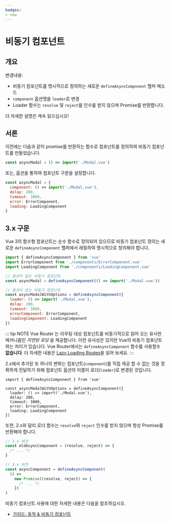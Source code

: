 ```yaml
---
badges:
- new
---
```


# 비동기 컴포넌트

## 개요

변경내용:

- 비동기 컴포넌트를 명시적으로 정의하는 새로운 `defineAsyncComponent` 헬퍼 메소드
- `component` 옵션명을 `loader`로 변경
- Loader 함수는 `resolve` 및 `reject`를 인수를 받지 않으며 Promise를 반환합니다.

더 자세한 설명은 계속 읽으십시오!

## 서론

이전에는 다음과 같이 promise를 반환하는 함수로 컴포넌트를 정의하여 비동기 컴포넌트를 만들었습니다.

```js
const asyncModal = () => import('./Modal.vue')
```

또는, 옵션을 통하여 컴포넌트 구문을 설정합니다.

```js
const asyncModal = {
  component: () => import('./Modal.vue'),
  delay: 200,
  timeout: 3000,
  error: ErrorComponent,
  loading: LoadingComponent
}
```

## 3.x 구문

Vue 3의 함수형 컴포넌트는 순수 함수로 정의되어 있으므로 비동기 컴포넌트 정의는 새로운 `defineAsyncComponent` 헬퍼에서 래핑하여 명시적으로 정의해야 합니다.

```js
import { defineAsyncComponent } from 'vue'
import ErrorComponent from './components/ErrorComponent.vue'
import LoadingComponent from './components/LoadingComponent.vue'

// 옵션이 없는 비동기 컴포넌트
const asyncModal = defineAsyncComponent(() => import('./Modal.vue'))

// 옵션이 있는 비동기 컴포넌트
const asyncModalWithOptions = defineAsyncComponent({
  loader: () => import('./Modal.vue'),
  delay: 200,
  timeout: 3000,
  errorComponent: ErrorComponent,
  loadingComponent: LoadingComponent
})
```


::: tip NOTE
Vue Router 는 라우팅 대상 컴포넌트를 비동기적으로 읽어 오는 유사한 메커니즘인 *지연된 로딩* 을 제공합니다. 이런 유사성은 있지만 Vue의 비동기 컴포넌트와는 차이가 있습니다. Vue Router에서는 `defineAsyncComponent` 함수를 사용할수 **없습니다**. 더 자세한 내용은 [Lazy Loading Routes](https://next.router.vuejs.org/guide/advanced/lazy-loading.html)을 읽어 보세요.
:::


2.x에서 추가된 또 하나의 변화는 컴포넌트(`component`)를 직접 제공 할 수 없는 것을 정확하게 전달하기 위해 컴포넌트 옵션의 이름이 로더(`loader`)로 변경된 것입니다.

```js{4}
import { defineAsyncComponent } from 'vue'

const asyncModalWithOptions = defineAsyncComponent({
  loader: () => import('./Modal.vue'),
  delay: 200,
  timeout: 3000,
  error: ErrorComponent,
  loading: LoadingComponent
})
```

또한, 2.x와 달리 로더 함수는 `resolve`와 `reject` 인수를 받지 않으며 항상 Promise를 반환해야 합니다.

```js
// 2.x 버전
const oldAsyncComponent = (resolve, reject) => {
  /* ... */
}

// 3.x 버전
const asyncComponent = defineAsyncComponent(
  () =>
    new Promise((resolve, reject) => {
      /* ... */
    })
)
```

비동기 컴포넌트 사용에 대한 자세한 내용은 다음을 참조하십시오.

- [가이드: 동적 & 비동기 컴포넌트](/ko-KR/guide/component-dynamic-async.html#dynamic-components-with-keep-alive)
